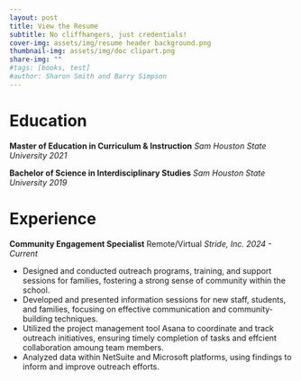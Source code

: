 ```yaml
---
layout: post
title: View the Resume
subtitle: No cliffhangers, just credentials!
cover-img: assets/img/resume header background.png
thumbnail-img: assets/img/doc clipart.png
share-img: ""
#tags: [books, test]
#author: Sharon Smith and Barry Simpson
---
```


# **Education**  

**Master of Education in Curriculum & Instruction**
_Sam Houston State University_                                 _2021_

**Bachelor of Science in Interdisciplinary Studies**
_Sam Houston State University_                                 _2019_

# **Experience**  

**Community Engagement Specialist**                    Remote/Virtual
_Stride, Inc._                                       _2024 - Current_
* Designed and conducted outreach programs, training, and support sessions for families, fostering a strong sense of community within the school.
* Developed and presented information sessions for new staff, students, and families, focusing on effective communication and community-building techniques.
* Utilized the project management tool Asana to coordinate and track outreach initiatives, ensuring timely completion of tasks and effcient collaboration amoung team members.
* Analyzed data within NetSuite and Microsoft platforms, using findings to inform and improve outreach efforts. 
